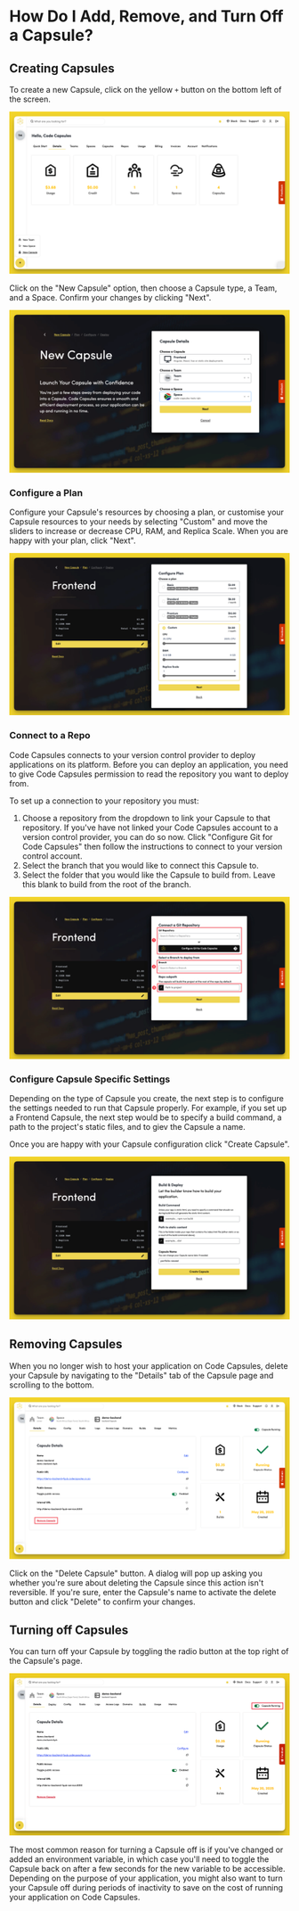 # How Do I Add, Remove, and Turn Off a Capsule?

## Creating Capsules

To create a new Capsule, click on the yellow `+` button on the bottom left of the screen.

![Create a Capsule](../.gitbook/assets/platform/capsules/add-capsule.png)

Click on the "New Capsule" option, then choose a Capsule type, a Team, and a Space. Confirm your changes by clicking "Next".

![Enter Capsule Details](../.gitbook/assets/platform/capsules/capsule-details.png)

### Configure a Plan

Configure your Capsule's resources by choosing a plan, or customise your Capsule resources to your needs by selecting "Custom" and move the sliders to increase or decrease CPU, RAM, and Replica Scale. When you are happy with your plan, click "Next".

![Choose Capsule Plan](../.gitbook/assets/platform/capsules/capsule-plan.png)

### Connect to a Repo

Code Capsules connects to your version control provider to deploy applications on its platform. Before you can deploy an application, you need to give Code Capsules permission to read the repository you want to deploy from. 

To set up a connection to your repository you must:

1. Choose a repository from the dropdown to link your Capsule to that repository. If you've have not linked your Code Capsules account to a version control provider, you can do so now. Click "Configure Git for Code Capsules" then follow the instructions to connect to your version control account.
2. Select the branch that you would like to connect this Capsule to.
3. Select the folder that you would like the Capsule to build from. Leave this blank to build from the root of the branch.

![Connect a Repository](../.gitbook/assets/platform/capsules/connect-a-repo.png)

### Configure Capsule Specific Settings

Depending on the type of Capsule you create, the next step is to configure the settings needed to run that Capsule properly. For example, if you set up a Frontend Capsule, the next step would be to specify a build command, a path to the project's static files, and to giev the Capsule a name.

Once you are happy with your Capsule configuration click "Create Capsule".

![Capsule Specific Settings](../.gitbook/assets/platform/capsules/capsule-specific-settings.png)

## Removing Capsules

When you no longer wish to host your application on Code Capsules, delete your Capsule by navigating to the "Details" tab of the Capsule page and scrolling to the bottom. 

![Delete Capsule](../.gitbook/assets/platform/capsules/delete-capsule.png)

Click on the "Delete Capsule" button. A dialog will pop up asking you whether you're sure about deleting the Capsule since this action isn't reversible. If you're sure, enter the Capsule's name to activate the delete button and click "Delete" to confirm your changes. 

## Turning off Capsules

You can turn off your Capsule by toggling the radio button at the top right of the Capsule's page. 

![Turn Off a Capsule](../.gitbook/assets/platform/capsules/capsule-toggle-button.png)

The most common reason for turning a Capsule off is if you've changed or added an environment variable, in which case you'll need to toggle the Capsule back on after a few seconds for the new variable to be accessible. Depending on the purpose of your application, you might also want to turn your Capsule off during periods of inactivity to save on the cost of running your application on Code Capsules.